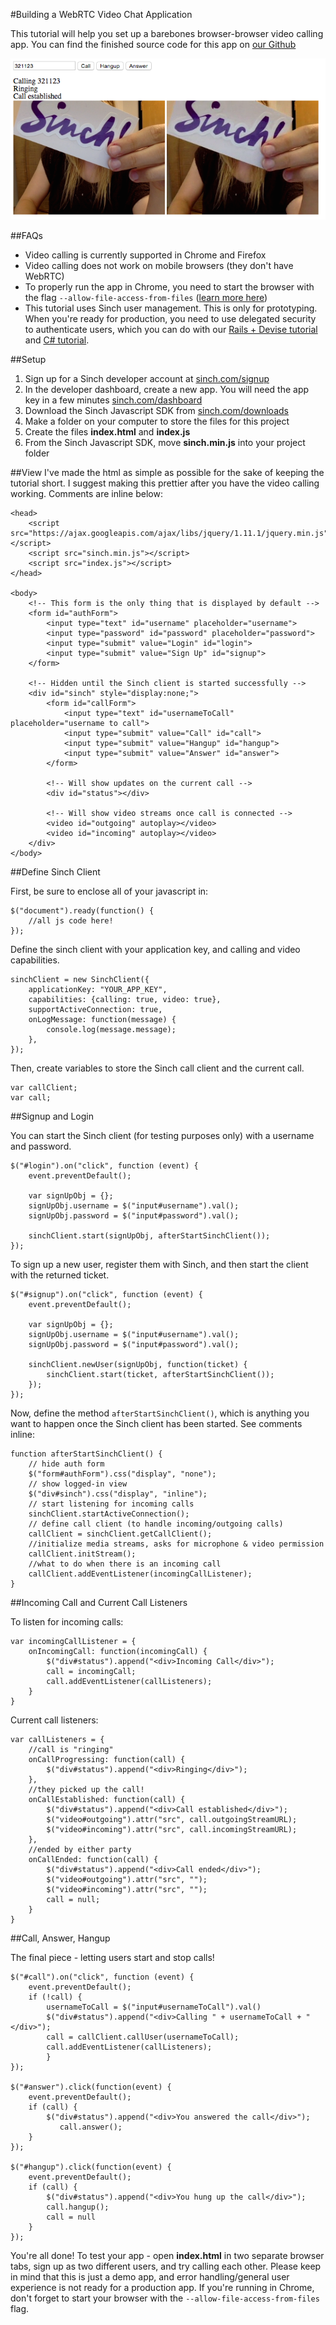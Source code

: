 #Building a WebRTC Video Chat Application

This tutorial will help you set up a barebones browser-browser video calling app. You can find the finished source code for this app on [our Github](https://github.com/sinch/js-video-calling)

![overview of app](images/overview.png)

##FAQs
- Video calling is currently supported in Chrome and Firefox
- Video calling does not work on mobile browsers (they don't have WebRTC)
- To properly run the app in Chrome, you need to start the browser with the flag `--allow-file-access-from-files` ([learn more here](https://www.sinch.com/tutorials/how-to-start-chrome-with-flags/))
- This tutorial uses Sinch user management. This is only for prototyping. When you're ready for production, you need to use delegated security to authenticate users, which you can do with our [Rails + Devise tutorial](https://www.sinch.com/tutorials/authenticating-sinch-rails-devise/) and [C# tutorial](https://www.sinch.com/tutorials/using-delegated-security-application-server-using-c-sinch-sdk/).

##Setup
1. Sign up for a Sinch developer account at [sinch.com/signup](https://www.sinch.com/signup)
2. In the developer dashboard, create a new app. You will need the app key in a few minutes [sinch.com/dashboard](https://www.sinch.com/dashboard/#/apps)
3. Download the Sinch Javascript SDK from [sinch.com/downloads](https://www.sinch.com/downloads)
4. Make a folder on your computer to store the files for this project
5. Create the files **index.html** and **index.js**
6. From the Sinch Javascript SDK, move **sinch.min.js** into your project folder

##View
I've made the html as simple as possible for the sake of keeping the tutorial short. I suggest making this prettier after you have the video calling working. Comments are inline below:

    <head>
        <script src="https://ajax.googleapis.com/ajax/libs/jquery/1.11.1/jquery.min.js"></script>
        <script src="sinch.min.js"></script>
        <script src="index.js"></script>
    </head>
    
    <body>
        <!-- This form is the only thing that is displayed by default -->
        <form id="authForm">
            <input type="text" id="username" placeholder="username">
            <input type="password" id="password" placeholder="password">
            <input type="submit" value="Login" id="login">
            <input type="submit" value="Sign Up" id="signup">
        </form>
    
        <!-- Hidden until the Sinch client is started successfully -->
        <div id="sinch" style="display:none;">
            <form id="callForm">
                <input type="text" id="usernameToCall" placeholder="username to call">
                <input type="submit" value="Call" id="call">
                <input type="submit" value="Hangup" id="hangup">
                <input type="submit" value="Answer" id="answer">
            </form>
    
            <!-- Will show updates on the current call -->
            <div id="status"></div>
    
            <!-- Will show video streams once call is connected -->
            <video id="outgoing" autoplay></video>
            <video id="incoming" autoplay></video>
        </div>
    </body>
    
##Define Sinch Client
    
First, be sure to enclose all of your javascript in:

    $("document").ready(function() {
        //all js code here!
    });

Define the sinch client with your application key, and calling and video capabilities. 

    sinchClient = new SinchClient({
        applicationKey: "YOUR_APP_KEY",
        capabilities: {calling: true, video: true},
        supportActiveConnection: true,
        onLogMessage: function(message) {
            console.log(message.message);
        },
    });
    
Then, create variables to store the Sinch call client and the current call.
    
    var callClient;
    var call;  
    
##Signup and Login

You can start the Sinch client (for testing purposes only) with a username and password. 

    $("#login").on("click", function (event) {
        event.preventDefault();
        
        var signUpObj = {};
        signUpObj.username = $("input#username").val();
        signUpObj.password = $("input#password").val();

        sinchClient.start(signUpObj, afterStartSinchClient());          
    });
    
To sign up a new user, register them with Sinch, and then start the client with the returned ticket.

    $("#signup").on("click", function (event) {
        event.preventDefault();
        
        var signUpObj = {};
        signUpObj.username = $("input#username").val();
        signUpObj.password = $("input#password").val();

        sinchClient.newUser(signUpObj, function(ticket) {
            sinchClient.start(ticket, afterStartSinchClient());
        });
    });
    
Now, define the method `afterStartSinchClient()`, which is anything you want to happen once the Sinch client has been started. See comments inline:

    function afterStartSinchClient() {
        // hide auth form
        $("form#authForm").css("display", "none");
        // show logged-in view
        $("div#sinch").css("display", "inline");
        // start listening for incoming calls
        sinchClient.startActiveConnection();
        // define call client (to handle incoming/outgoing calls)
        callClient = sinchClient.getCallClient();
        //initialize media streams, asks for microphone & video permission
        callClient.initStream();
        //what to do when there is an incoming call
        callClient.addEventListener(incomingCallListener);
    }
    
##Incoming Call and Current Call Listeners

To listen for incoming calls:

    var incomingCallListener = {
        onIncomingCall: function(incomingCall) {
            $("div#status").append("<div>Incoming Call</div>");
            call = incomingCall;
            call.addEventListener(callListeners);
        }
    }
    
Current call listeners:
    
    var callListeners = {
        //call is "ringing"
        onCallProgressing: function(call) {
            $("div#status").append("<div>Ringing</div>");
        },
        //they picked up the call!
        onCallEstablished: function(call) {
            $("div#status").append("<div>Call established</div>");
            $("video#outgoing").attr("src", call.outgoingStreamURL);
            $("video#incoming").attr("src", call.incomingStreamURL);
        },
        //ended by either party
        onCallEnded: function(call) {
            $("div#status").append("<div>Call ended</div>");
            $("video#outgoing").attr("src", "");
            $("video#incoming").attr("src", "");
            call = null;
        }
    }  
    
##Call, Answer, Hangup

The final piece - letting users start and stop calls!

    $("#call").on("click", function (event) {
        event.preventDefault();
        if (!call) {
            usernameToCall = $("input#usernameToCall").val()
            $("div#status").append("<div>Calling " + usernameToCall + "</div>");
            call = callClient.callUser(usernameToCall);
            call.addEventListener(callListeners);
    	    }   
    });

    $("#answer").click(function(event) {
        event.preventDefault();
        if (call) {
            $("div#status").append("<div>You answered the call</div>");
        	   call.answer();
        }
    });

    $("#hangup").click(function(event) {
        event.preventDefault();
        if (call) {
            $("div#status").append("<div>You hung up the call</div>");
            call.hangup();
            call = null
        }
    });
    
You're all done! To test your app - open **index.html** in two separate browser tabs, sign up as two different users, and try calling each other. Please keep in mind that this is just a demo app, and error handling/general user experience is not ready for a production app. If you're running in Chrome, don't forget to start your browser with the `--allow-file-access-from-files` flag. 



    
    
